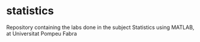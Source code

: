 # statistics
Repository containing the labs done in the subject Statistics using MATLAB, at Universitat Pompeu Fabra

